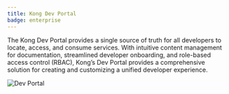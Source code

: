 ```yaml
---
title: Kong Dev Portal
badge: enterprise
---
```


The Kong Dev Portal provides a single source of truth for all developers
to locate, access, and consume services. With intuitive content management for
documentation, streamlined developer onboarding, and role-based access control
(RBAC), Kong’s Dev Portal provides a comprehensive solution for creating
and customizing a unified developer experience.

![Dev Portal](/assets/images/products/gateway/dev-portal/dev-portal-homepage.png)
